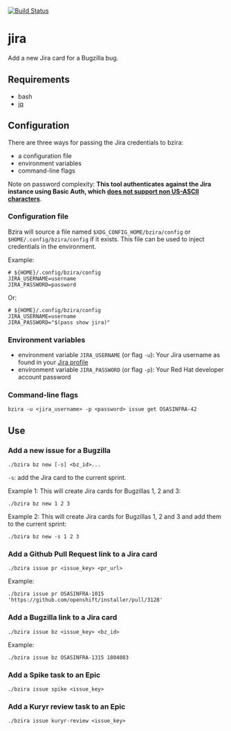 [![Build Status](https://travis-ci.com/shiftstack/bzira.svg?branch=master)](https://travis-ci.com/shiftstack/bzira)
# jira
Add a new Jira card for a Bugzilla bug.

## Requirements
* bash
* [jq](https://stedolan.github.io/jq/)


## Configuration

There are three ways for passing the Jira credentials to bzira:
* a configuration file
* environment variables
* command-line flags

Note on password complexity: **This tool authenticates against the Jira instance using Basic Auth, which [does not support non US-ASCII characters](https://tools.ietf.org/html/rfc7617#page-8)**.

### Configuration file

Bzira will source a file named `$XDG_CONFIG_HOME/bzira/config` or `$HOME/.config/bzira/config` if it exists. This file can be used to inject credentials in the environment.

Example:

```plaintext
# ${HOME}/.config/bzira/config
JIRA_USERNAME=username
JIRA_PASSWORD=password
```

Or:

```plaintext
# ${HOME}/.config/bzira/config
JIRA_USERNAME=username
JIRA_PASSWORD="$(pass show jira)"
```

### Environment variables

* environment variable `JIRA_USERNAME` (or flag `-u`): Your Jira username as found in your [Jira profile](https://issues.redhat.com/secure/ViewProfile.jspa)
* environment variable `JIRA_PASSWORD` (or flag `-p`): Your Red Hat developer account password

### Command-line flags

```shell
bzira -u <jira_username> -p <password> issue get OSASINFRA-42
```

## Use

### Add a new issue for a Bugzilla

```
./bzira bz new [-s] <bz_id>...
```

`-s`: add the Jira card to the current sprint.

Example 1: This will create Jira cards for Bugzillas 1, 2 and 3:

```
./bzira bz new 1 2 3
```

Example 2: This will create Jira cards for Bugzillas 1, 2 and 3 and add them to the current sprint:

```
./bzira bz new -s 1 2 3
```

### Add a Github Pull Request link to a Jira card

```
./bzira issue pr <issue_key> <pr_url>
```

Example:

```
./bzira issue pr OSASINFRA-1015 'https://github.com/openshift/installer/pull/3128'
```

### Add a Bugzilla link to a Jira card

```
./bzira issue bz <issue_key> <bz_id>
```

Example:

```
./bzira issue bz OSASINFRA-1315 1804083
```

### Add a Spike task to an Epic

```
./bzira issue spike <issue_key>
```

### Add a Kuryr review task to an Epic

```
./bzira issue kuryr-review <issue_key>
```
